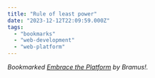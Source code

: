 ```yaml
---
title: "Rule of least power"
date: "2023-12-12T22:09:59.000Z"
tags: 
  - "bookmarks"
  - "web-development"
  - "web-platform"
---
```


_Bookmarked [Embrace the Platform](https://www.bram.us/2023/12/12/embrace-the-platform-article/) by Bramus!._

